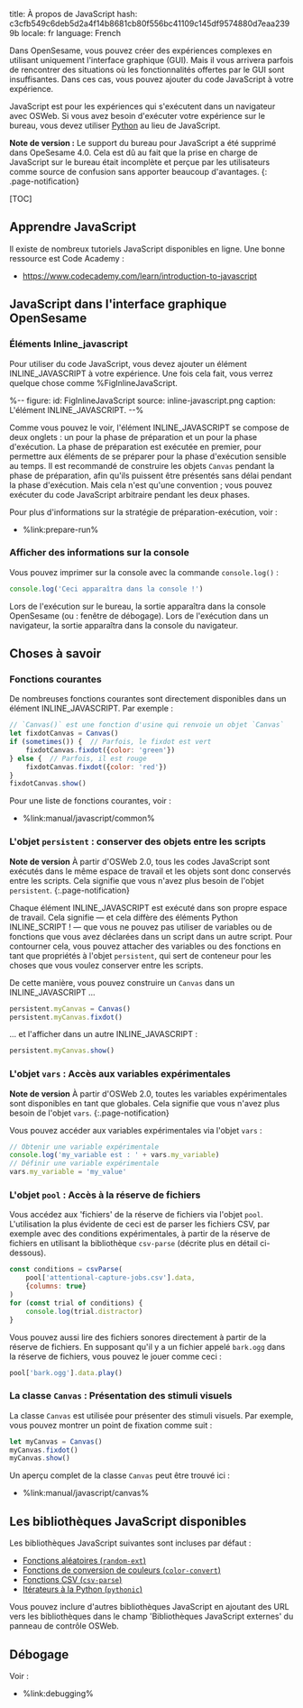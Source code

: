 title: À propos de JavaScript
hash: c3cfb549c6deb5d2a4f14b8681cb80f556bc41109c145df9574880d7eaa2399b
locale: fr
language: French

Dans OpenSesame, vous pouvez créer des expériences complexes en utilisant uniquement l'interface graphique (GUI). Mais il vous arrivera parfois de rencontrer des situations où les fonctionnalités offertes par le GUI sont insuffisantes. Dans ces cas, vous pouvez ajouter du code JavaScript à votre expérience.

JavaScript est pour les expériences qui s'exécutent dans un navigateur avec OSWeb. Si vous avez besoin d'exécuter votre expérience sur le bureau, vous devez utiliser [Python](%url:manual/python/about%) au lieu de JavaScript.

__Note de version :__ Le support du bureau pour JavaScript a été supprimé dans OpeSesame 4.0. Cela est dû au fait que la prise en charge de JavaScript sur le bureau était incomplète et perçue par les utilisateurs comme source de confusion sans apporter beaucoup d'avantages.
{: .page-notification}

[TOC]


## Apprendre JavaScript

Il existe de nombreux tutoriels JavaScript disponibles en ligne. Une bonne ressource est Code Academy :

- <https://www.codecademy.com/learn/introduction-to-javascript>


## JavaScript dans l'interface graphique OpenSesame


### Éléments Inline_javascript

Pour utiliser du code JavaScript, vous devez ajouter un élément INLINE_JAVASCRIPT à votre expérience. Une fois cela fait, vous verrez quelque chose comme %FigInlineJavaScript.

%--
figure:
 id: FigInlineJavaScript
 source: inline-javascript.png
 caption: L'élément INLINE_JAVASCRIPT.
--%

Comme vous pouvez le voir, l'élément INLINE_JAVASCRIPT se compose de deux onglets : un pour la phase de préparation et un pour la phase d'exécution. La phase de préparation est exécutée en premier, pour permettre aux éléments de se préparer pour la phase d'exécution sensible au temps. Il est recommandé de construire les objets `Canvas` pendant la phase de préparation, afin qu'ils puissent être présentés sans délai pendant la phase d'exécution. Mais cela n'est qu'une convention ; vous pouvez exécuter du code JavaScript arbitraire pendant les deux phases.

Pour plus d'informations sur la stratégie de préparation-exécution, voir :

- %link:prepare-run%


### Afficher des informations sur la console

Vous pouvez imprimer sur la console avec la commande `console.log()` :

```js
console.log('Ceci apparaîtra dans la console !')
```

Lors de l'exécution sur le bureau, la sortie apparaîtra dans la console OpenSesame (ou : fenêtre de débogage). Lors de l'exécution dans un navigateur, la sortie apparaîtra dans la console du navigateur.


## Choses à savoir

### Fonctions courantes

De nombreuses fonctions courantes sont directement disponibles dans un élément INLINE_JAVASCRIPT. Par exemple :

```js
// `Canvas()` est une fonction d'usine qui renvoie un objet `Canvas`
let fixdotCanvas = Canvas()
if (sometimes()) {  // Parfois, le fixdot est vert
    fixdotCanvas.fixdot({color: 'green'})
} else {  // Parfois, il est rouge
    fixdotCanvas.fixdot({color: 'red'})
}
fixdotCanvas.show()
```

Pour une liste de fonctions courantes, voir :

- %link:manual/javascript/common%


### L'objet `persistent` : conserver des objets entre les scripts

__Note de version__ À partir d'OSWeb 2.0, tous les codes JavaScript sont exécutés dans le même espace de travail et les objets sont donc conservés entre les scripts. Cela signifie que vous n'avez plus besoin de l'objet `persistent`.
{:.page-notification}

Chaque élément INLINE_JAVASCRIPT est exécuté dans son propre espace de travail. Cela signifie — et cela diffère des éléments Python INLINE_SCRIPT ! — que vous ne pouvez pas utiliser de variables ou de fonctions que vous avez déclarées dans un script dans un autre script. Pour contourner cela, vous pouvez attacher des variables ou des fonctions en tant que propriétés à l'objet `persistent`, qui sert de conteneur pour les choses que vous voulez conserver entre les scripts.

De cette manière, vous pouvez construire un `Canvas` dans un INLINE_JAVASCRIPT ...

```js
persistent.myCanvas = Canvas()
persistent.myCanvas.fixdot()
```

... et l'afficher dans un autre INLINE_JAVASCRIPT :

```js
persistent.myCanvas.show()
```


### L'objet `vars` : Accès aux variables expérimentales

__Note de version__ À partir d'OSWeb 2.0, toutes les variables expérimentales sont disponibles en tant que globales. Cela signifie que vous n'avez plus besoin de l'objet `vars`.
{:.page-notification}

Vous pouvez accéder aux variables expérimentales via l'objet `vars` :

```js
// Obtenir une variable expérimentale
console.log('my_variable est : ' + vars.my_variable)
// Définir une variable expérimentale
vars.my_variable = 'my_value'
```

### L'objet `pool` : Accès à la réserve de fichiers

Vous accédez aux 'fichiers' de la réserve de fichiers via l'objet `pool`. L'utilisation la plus évidente de ceci est de parser les fichiers CSV, par exemple avec des conditions expérimentales, à partir de la réserve de fichiers en utilisant la bibliothèque `csv-parse` (décrite plus en détail ci-dessous).

```js
const conditions = csvParse(
    pool['attentional-capture-jobs.csv'].data,
    {columns: true}
)
for (const trial of conditions) {
    console.log(trial.distractor)
}
```

Vous pouvez aussi lire des fichiers sonores directement à partir de la réserve de fichiers. En supposant qu'il y a un fichier appelé `bark.ogg` dans la réserve de fichiers, vous pouvez le jouer comme ceci :

```js
pool['bark.ogg'].data.play()
```


### La classe `Canvas` : Présentation des stimuli visuels

La classe `Canvas` est utilisée pour présenter des stimuli visuels. Par exemple, vous pouvez montrer un point de fixation comme suit :

```js
let myCanvas = Canvas()
myCanvas.fixdot()
myCanvas.show()
```

Un aperçu complet de la classe `Canvas` peut être trouvé ici :

- %link:manual/javascript/canvas%

## Les bibliothèques JavaScript disponibles

Les bibliothèques JavaScript suivantes sont incluses par défaut :

- [Fonctions aléatoires (`random-ext`)](%url:manual/javascript/random%)
- [Fonctions de conversion de couleurs (`color-convert`)](%url:manual/javascript/color-convert%)
- [Fonctions CSV (`csv-parse`)](%url:manual/javascript/csv%)
- [Itérateurs à la Python (`pythonic`)](%url:manual/javascript/pythonic%)

Vous pouvez inclure d'autres bibliothèques JavaScript en ajoutant des URL vers les bibliothèques dans le champ 'Bibliothèques JavaScript externes' du panneau de contrôle OSWeb.


## Débogage

Voir :

- %link:debugging%